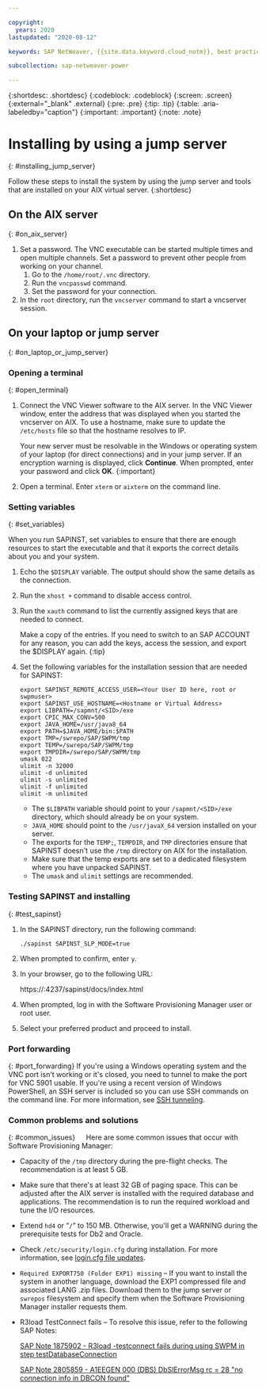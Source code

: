 ```yaml
---

copyright:
  years: 2020
lastupdated: "2020-08-12"

keywords: SAP NetWeaver, {{site.data.keyword.cloud_notm}}, best practices, Software Provisioning Manager, installation, client machine

subcollection: sap-netweaver-power

---
```


{:shortdesc: .shortdesc}
{:codeblock: .codeblock}
{:screen: .screen}
{:external="_blank" .external}
{:pre: .pre}
{:tip: .tip}
{:table: .aria-labeledby="caption"}
{:important: .important}
{:note: .note}

# Installing by using a jump server
{: #installing_jump_server}

Follow these steps to install the system by using the jump server and tools that are installed on your AIX virtual server. 
{:shortdesc}

## On the AIX server
{: #on_aix_server}

1. Set a password. The VNC executable can be started multiple times and open multiple channels. Set a password to prevent other people from working on your channel.
    1. Go to the `/home/root/.vnc` directory.
    2. Run the `vncpasswd` command.
    3. Set the password for your connection. 
1. In the `root` directory, run the `vncserver` command to start a vncserver session.

## On your laptop or jump server
{: #on_laptop_or_jump_server}

### Opening a terminal
{: #open_terminal}

1. Connect the VNC Viewer software to the AIX server. In the VNC Viewer window, enter the address that was displayed when you started the vncserver on AIX. To use a hostname, make sure to update the `/etc/hosts` file so that the hostname resolves to IP. 

    Your new server must be resolvable in the Windows or operating system of your laptop (for direct connections) and in your jump server. If an encryption warning is displayed, click **Continue**. When prompted, enter your password and click **OK**.
    {:important} 

1. Open a terminal. Enter `xterm` or `aixterm` on the command line.

### Setting variables
{: #set_variables}

When you run SAPINST, set variables to ensure that there are enough resources to start the executable and that it exports the correct details about you and your system.

1. Echo the `$DISPLAY` variable. The output should show the same details as the connection.
2. Run the `xhost +` command to disable access control.
3. Run the `xauth` command to list the currently assigned keys that are needed to connect.

    Make a copy of the entries. If you need to switch to an SAP ACCOUNT for any reason, you can add the keys, access the session, and export the $DISPLAY again.
    {:tip}

1. Set the following variables for the installation session that are needed for SAPINST:

    ```
    export SAPINST_REMOTE_ACCESS_USER=<Your User ID here, root or swpmuser>
    export SAPINST_USE_HOSTNAME=<Hostname or Virtual Address>
    export LIBPATH=/sapmnt/<SID>/exe
    export CPIC_MAX_CONV=500
    export JAVA_HOME=/usr/java8_64
    export PATH=$JAVA_HOME/bin:$PATH
    export TMP=/swrepo/SAP/SWPM/tmp
    export TEMP=/swrepo/SAP/SWPM/tmp
    export TMPDIR=/swrepo/SAP/SWPM/tmp
    umask 022
    ulimit -n 32000
    ulimit -d unlimited
    ulimit -s unlimited
    ulimit -f unlimited
    ulimit -m unlimited
    ```
    * The `$LIBPATH` variable should point to your `/sapmnt/<SID>/exe` directory, which should already be on your system.
    * `JAVA_HOME` should point to the `/usr/javaX_64` version installed on your server.
    * The exports for the `TEMP;`, `TEMPDIR`, and `TMP` directories ensure that SAPINST doesn't use the `/tmp` directory on AIX for the installation.
    * Make sure that the temp exports are set to a dedicated filesystem where you have unpacked SAPINST.
    * The `umask` and `ulimit` settings are recommended.

### Testing SAPINST and installing
{: #test_sapinst}

1. In the SAPINST directory, run the following command:
    ```
    ./sapinst SAPINST_SLP_MODE=true
    ```
1. When prompted to confirm, enter `y`.
1. In your browser, go to the following URL:

    https://<AIX server IP address>:4237/sapinst/docs/index.html

2. When prompted, log in with the Software Provisioning Manager user or root user.
3. Select your preferred product and proceed to install.

### Port forwarding
{: #port_forwarding}
If you're using a Windows operating system and the VNC port isn't working or it's closed, you need to tunnel to make the port for VNC 5901 usable. If you're using a recent version of Windows PowerShell, an SSH server is included so you can use SSH commands on the command line. For more information, see [SSH tunneling](/docs/sap-netweaver-power?topic=sap-netweaver-power-ssh_tunneling).

### Common problems and solutions
{: #common_issues}  
Here are some common issues that occur with Software Provisioning Manager:
* Capacity of the `/tmp` directory during the pre-flight checks. The recommendation is at least 5 GB.
* Make sure that there's at least 32 GB of paging space. This can be adjusted after the AIX server is installed with the required database and applications. The recommendation is to run the required workload and tune the I/O resources.
* Extend `hd4` or “`/`” to 150 MB. Otherwise, you'll get a WARNING during the prerequisite tests for Db2 and Oracle.
* Check `/etc/security/login.cfg` during installation. For more information, see [login.cfg file updates](/docs/sap-netweaver-power?topic=sap-netweaver-power-updating_login_cfg).
* `Required EXPORT750 (Folder EXP1) missing` – If you want to install the system in another language, download the EXP1 compressed file and associated LANG .zip files. Download them to the jump server or `swrepos` filesystem and specify them when the Software Provisioning Manager installer requests them.
* R3load TestConnect fails – To resolve this issue, refer to the following SAP Notes: 

    [SAP Note 1875902 - R3load -testconnect fails during using SWPM in step testDatabaseConnection](https://launchpad.support.sap.com/#/notes/1875902)

    [SAP Note 2805859 - A1EEGEN 000 (DBS) DbSlErrorMsg rc = 28 "no connection info in DBCON found"](https://launchpad.support.sap.com/#/notes/2805859)







